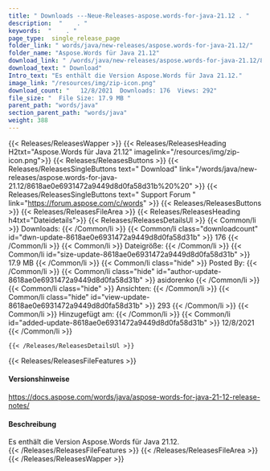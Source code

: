 ```yaml
---
title: " Downloads ---Neue-Releases-aspose.words-for-java-21.12 . "
description:  "    . " 
keywords:  "    . " 
page_type:  single_release_page
folder_link: " words/java/new-releases/aspose.words-for-java-21.12/"
folder_name: "Aspose.Words für Java 21.12"
download_link: " /words/java/new-releases/aspose.words-for-java-21.12/8618ae0e6931472a9449d8d0fa58d31b"
download_text: " Download"
Intro_text: "Es enthält die Version Aspose.Words für Java 21.12."
image_link: "/resources/img/zip-icon.png"
download_count: "   12/8/2021  Downloads: 176  Views: 292"
file_size: "  File Size: 17.9 MB "
parent_path: "words/java"
section_parent_path: "words/java"
weight: 388
---
```


{{< Releases/ReleasesWapper >}}
  {{< Releases/ReleasesHeading H2txt="Aspose.Words für Java 21.12" imagelink="/resources/img/zip-icon.png">}}
  {{< Releases/ReleasesButtons >}}
    {{< Releases/ReleasesSingleButtons text=" Download" link="/words/java/new-releases/aspose.words-for-java-21.12/8618ae0e6931472a9449d8d0fa58d31b%20%20" >}}
    {{< Releases/ReleasesSingleButtons text=" Support Forum " link="https://forum.aspose.com/c/words" >}}
  {{< Releases/ReleasesButtons >}}
  {{< Releases/ReleasesFileArea >}}
    {{< Releases/ReleasesHeading h4txt="Dateidetails">}}
    {{< Releases/ReleasesDetailsUl >}}
            {{< Common/li >}} Downloads: {{< /Common/li >}}
      {{< Common/li class="downloadcount" id="dwn-update-8618ae0e6931472a9449d8d0fa58d31b" >}} 176 {{< /Common/li >}}
      {{< Common/li >}} Dateigröße: {{< /Common/li >}}
      {{< Common/li id="size-update-8618ae0e6931472a9449d8d0fa58d31b" >}} 17.9 MB {{< /Common/li >}} 
      {{< Common/li  class="hide" >}} Posted By: {{< /Common/li >}} 
      {{< Common/li class="hide" id="author-update-8618ae0e6931472a9449d8d0fa58d31b" >}} asidorenko {{< /Common/li >}}
      {{< Common/li class="hide" >}} Ansichten: {{< /Common/li >}}
      {{< Common/li class="hide" id="view-update-8618ae0e6931472a9449d8d0fa58d31b" >}} 293 {{< /Common/li >}}
      {{< Common/li >}} Hinzugefügt am: {{< /Common/li >}}
      {{< Common/li id="added-update-8618ae0e6931472a9449d8d0fa58d31b" >}} 12/8/2021 {{< /Common/li >}} 

    {{< /Releases/ReleasesDetailsUl >}}

  {{< Releases/ReleasesFileFeatures >}}
      <h4>Versionshinweise</h4><div> <a href="https://docs.aspose.com/words/java/aspose-words-for-java-21-12-release-notes/">https://docs.aspose.com/words/java/aspose-words-for-java-21-12-release-notes/</a></div><h4> Beschreibung</h4><div class="HTMLDescription"> Es enthält die Version Aspose.Words für Java 21.12.</div>
  {{< /Releases/ReleasesFileFeatures >}}
 {{< /Releases/ReleasesFileArea >}}
{{< /Releases/ReleasesWapper >}}



